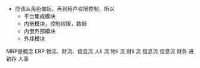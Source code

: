 - 应该从角色做起，再到用户权限控制，所以
    - 平台集成模块
    - 内嵌模块，控制权限，数据
    - 内嵌外部模块
    - 外挂模块

MRP是概念
ERP
物流、财流、信息流
人li 流
物li 流
财li 流
信息流
信息流
    财务
    进销存
    人事
    
